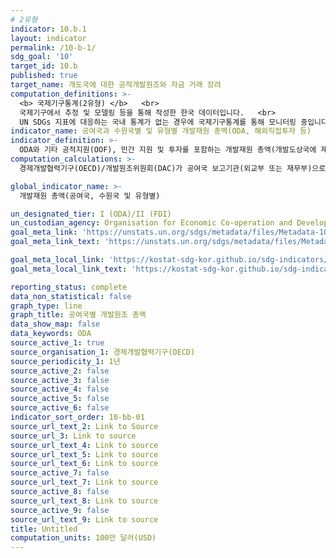 ```yaml
---
# 2유형 
indicator: 10.b.1
layout: indicator
permalink: /10-b-1/
sdg_goal: '10'
target_id: 10.b
published: true
target_name: 개도국에 대한 공적개발원조와 자금 거래 장려
computation_definitions: >-
  <b> 국제기구통계(2유형) </b>   <br>
  국제기구에서 추정 및 모델링 등을 통해 작성한 한국 데이터입니다.   <br>
  UN SDGs 지표에 대응하는 국내 통계가 없는 경우에 국제기구통계를 통해 모니터링 중입니다. 
indicator_name: 공여국과 수원국별 및 유형별 개발재원 총액(ODA, 해외직접투자 등)
indicator_definition: >-
  ODA와 기타 공적지원(OOF), 민간 지원 및 투자를 포함하는 개발재원 총액(개발도상국에 제공된 공적 및 민간의 유·무상 재원을 모두 포함)
computation_calculations: >-
  경제개발협력기구(OECD)/개발원조위원회(DAC)가 공여국 보고기관(외교부 또는 재무부)으로부터 수집

global_indicator_name: >-
  개발재원 총액(공여국, 수원국 및 유형별)

un_designated_tier: I (ODA)/II (FDI)
un_custodian_agency: Organisation for Economic Co-operation and Development (OECD)
goal_meta_link: 'https://unstats.un.org/sdgs/metadata/files/Metadata-10-0B-01.pdf'
goal_meta_link_text: 'https://unstats.un.org/sdgs/metadata/files/Metadata-10-0B-01.pdf'

goal_meta_local_link: 'https://kostat-sdg-kor.github.io/sdg-indicators/public/data/Metadata-10-0b-01_KOR.pdf'
goal_meta_local_link_text: 'https://kostat-sdg-kor.github.io/sdg-indicators/public/data/Metadata-10-0b-01_KOR.pdf'

reporting_status: complete
data_non_statistical: false
graph_type: line
graph_title: 공여국별 개발원조 총액
data_show_map: false
data_keywords: ODA
source_active_1: true
source_organisation_1: 경제개발협력기구(OECD)
source_periodicity_1: 1년
source_active_2: false
source_active_3: false
source_active_4: false
source_active_5: false
source_active_6: false
indicator_sort_order: 10-bb-01
source_url_text_2: Link to Source
source_url_3: Link to source
source_url_text_4: Link to source
source_url_text_5: Link to source
source_url_text_6: Link to source
source_active_7: false
source_url_text_7: Link to source
source_active_8: false
source_url_text_8: Link to source
source_active_9: false
source_url_text_9: Link to source
title: Untitled
computation_units: 100만 달러(USD)
---
```

